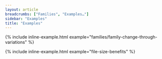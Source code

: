 ```yaml
---
layout: article
breadcrumbs: ["Families", "Examples…"]
sidebar: "Examples"
title: "Examples"
---
```

{% include inline-example.html example="families/family-change-through-variations" %}

{% include inline-example.html example="file-size-benefits" %}
